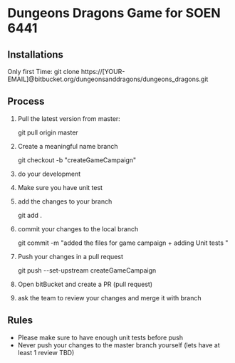 
Dungeons Dragons Game for SOEN 6441
========

Installations
----------------------------

Only first Time:
    git clone https://[YOUR-EMAIL]@bitbucket.org/dungeonsanddragons/dungeons_dragons.git


Process
----------------------------

1) Pull the latest version from master:

    git pull origin master

2) Create a meaningful name branch

    git checkout -b "createGameCampaign"

3) do your development

4) Make sure you have unit test

5) add the changes to your branch

    git add .

6) commit your changes to the local branch

    git commit -m "added the files for game campaign + adding Unit tests "

7) Push your changes in a pull request 

    git push --set-upstream createGameCampaign

8) Open bitBucket and create a PR (pull request)

9) ask the team to review your changes and merge it with branch



Rules
-----------------
- Please make sure to have enough unit tests before push
- Never push your changes to the master branch yourself (lets have at least 1 review TBD)